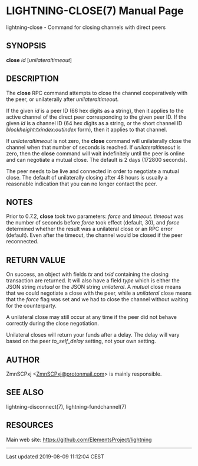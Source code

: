 LIGHTNING-CLOSE(7) Manual Page
==============================
lightning-close - Command for closing channels with direct peers

SYNOPSIS
--------

**close** *id* \[*unilateraltimeout*\]

DESCRIPTION
-----------

The **close** RPC command attempts to close the channel cooperatively
with the peer, or unilaterally after *unilateraltimeout*.

If the given *id* is a peer ID (66 hex digits as a string), then it
applies to the active channel of the direct peer corresponding to the
given peer ID. If the given *id* is a channel ID (64 hex digits as a
string, or the short channel ID *blockheight:txindex:outindex* form),
then it applies to that channel.

If *unilateraltimeout* is not zero, the **close** command will
unilaterally close the channel when that number of seconds is reached.
If *unilateraltimeout* is zero, then the **close** command will wait
indefinitely until the peer is online and can negotiate a mutual close.
The default is 2 days (172800 seconds).

The peer needs to be live and connected in order to negotiate a mutual
close. The default of unilaterally closing after 48 hours is usually a
reasonable indication that you can no longer contact the peer.

NOTES
-----

Prior to 0.7.2, **close** took two parameters: *force* and *timeout*.
*timeout* was the number of seconds before *force* took effect (default,
30), and *force* determined whether the result was a unilateral close or
an RPC error (default). Even after the timeout, the channel would be
closed if the peer reconnected.

RETURN VALUE
------------

On success, an object with fields *tx* and *txid* containing the closing
transaction are returned. It will also have a field *type* which is
either the JSON string *mutual* or the JSON string *unilateral*. A
*mutual* close means that we could negotiate a close with the peer,
while a *unilateral* close means that the *force* flag was set and we
had to close the channel without waiting for the counterparty.

A unilateral close may still occur at any time if the peer did not
behave correctly during the close negotiation.

Unilateral closes will return your funds after a delay. The delay will
vary based on the peer *to\_self\_delay* setting, not your own setting.

AUTHOR
------

ZmnSCPxj <<ZmnSCPxj@protonmail.com>> is mainly responsible.

SEE ALSO
--------

lightning-disconnect(7), lightning-fundchannel(7)

RESOURCES
---------

Main web site: <https://github.com/ElementsProject/lightning>

------------------------------------------------------------------------

Last updated 2019-08-09 11:12:04 CEST

